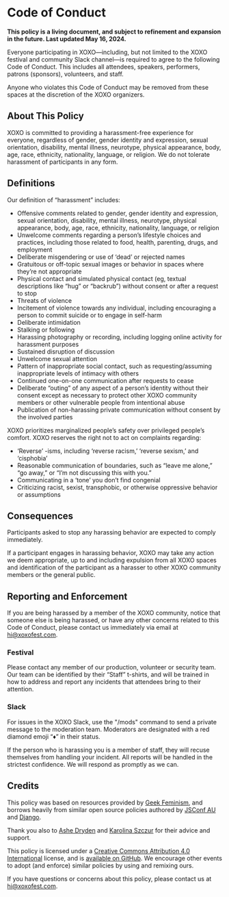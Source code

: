 # Code of Conduct

**This policy is a living document, and subject to refinement and expansion in the future. Last updated May 16, 2024.**

Everyone participating in XOXO—including, but not limited to the XOXO festival and community Slack channel—is required to agree to the following Code of Conduct. This includes all attendees, speakers, performers, patrons (sponsors), volunteers, and staff.

Anyone who violates this Code of Conduct may be removed from these spaces at the discretion of the XOXO organizers.

## About This Policy

XOXO is committed to providing a harassment-free experience for everyone, regardless of gender, gender identity and expression, sexual orientation, disability, mental illness, neurotype, physical appearance, body, age, race, ethnicity, nationality, language, or religion. We do not tolerate harassment of participants in any form.

## Definitions

Our definition of “harassment” includes:

- Offensive comments related to gender, gender identity and expression, sexual orientation, disability, mental illness, neurotype, physical appearance, body, age, race, ethnicity, nationality, language, or religion
- Unwelcome comments regarding a person’s lifestyle choices and practices, including those related to food, health, parenting, drugs, and employment
- Deliberate misgendering or use of ‘dead’ or rejected names
- Gratuitous or off-topic sexual images or behavior in spaces where they’re not appropriate
- Physical contact and simulated physical contact (eg, textual descriptions like “hug” or “backrub”) without consent or after a request to stop
- Threats of violence
- Incitement of violence towards any individual, including encouraging a person to commit suicide or to engage in self-harm
- Deliberate intimidation
- Stalking or following
- Harassing photography or recording, including logging online activity for harassment purposes
- Sustained disruption of discussion
- Unwelcome sexual attention
- Pattern of inappropriate social contact, such as requesting/assuming inappropriate levels of intimacy with others
- Continued one-on-one communication after requests to cease
- Deliberate “outing” of any aspect of a person’s identity without their consent except as necessary to protect other XOXO community members or other vulnerable people from intentional abuse
- Publication of non-harassing private communication without consent by the involved parties

XOXO prioritizes marginalized people’s safety over privileged people’s comfort.
XOXO reserves the right not to act on complaints regarding:

- ‘Reverse’ -isms, including ‘reverse racism,’ ‘reverse sexism,’ and ‘cisphobia’
- Reasonable communication of boundaries, such as “leave me alone,” “go away,” or “I’m not discussing this with you.”
- Communicating in a ‘tone’ you don’t find congenial
- Criticizing racist, sexist, transphobic, or otherwise oppressive behavior or assumptions

## Consequences

Participants asked to stop any harassing behavior are expected to comply immediately.

If a participant engages in harassing behavior, XOXO may take any action we deem appropriate, up to and including expulsion from all XOXO spaces and identification of the participant as a harasser to other XOXO community members or the general public.

## Reporting and Enforcement

If you are being harassed by a member of the XOXO community, notice that someone else is being harassed, or have any other concerns related to this Code of Conduct, please contact us immediately via email at [hi@xoxofest.com](mailto:hi@xoxofest.com).

### Festival

Please contact any member of our production, volunteer or security team. Our team can be identified by their “Staff” t-shirts, and will be trained in how to address and report any incidents that attendees bring to their attention.

### Slack

For issues in the XOXO Slack, use the "/mods" command to send a private message to the moderation team. Moderators are designated with a red diamond emoji “♦️” in their status.

If the person who is harassing you is a member of staff, they will recuse themselves from handling your incident. All reports will be handled in the strictest confidence. We will respond as promptly as we can.

## Credits

This policy was based on resources provided by [Geek Feminism](https://geekfeminism.org/about/code-of-conduct/), and borrows heavily from similar open source policies authored by [JSConf AU](https://2018.jsconfau.com/code-of-conduct) and [Django](https://www.djangoproject.com/conduct/).

Thank you also to [Ashe Dryden](https://www.ashedryden.com/) and [Karolina Szczur](https://thefox.is/) for their advice and support.

This policy is licensed under a [Creative Commons Attribution 4.0 International](https://creativecommons.org/licenses/by/4.0/) license, and is [available on GitHub](https://github.com/xoxo/conduct). We encourage other events to adopt (and enforce) similar policies by using and remixing ours.

If you have questions or concerns about this policy, please contact us at [hi@xoxofest.com](mailto:hi@xoxofest.com).

